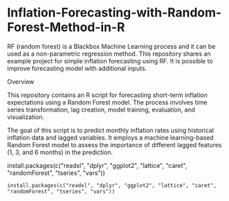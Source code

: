 # Inflation-Forecasting-with-Random-Forest-Method-in-R
 RF (random forest) is a Blackbox Machine Learning process and it can be used as a non-parametric regression method.  This repository shares an example project for simple inflation forecasting using RF.  It is possible to improve forecasting model with additional inputs.


Overview

This repository contains an R script for forecasting short-term inflation expectations using a Random Forest model. The process involves time series transformation, lag creation, model training, evaluation, and visualization.

The goal of this script is to predict monthly inflation rates using historical inflation data and lagged variables. It employs a machine learning-based Random Forest model to assess the importance of different lagged features (1, 3, and 6 months) in the prediction.

 install.packages(c("readxl", "dplyr", "ggplot2", "lattice", "caret", "randomForest", "tseries", "vars"))

```
install.packages(c("readxl", "dplyr", "ggplot2", "lattice", "caret", "randomForest", "tseries", "vars"))
```
